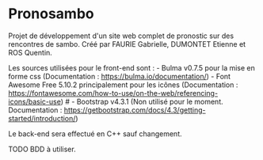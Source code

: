 # Pronosambo
Projet de développement d'un site web complet de pronostic sur des rencontres de sambo.
Créé par FAURIE Gabrielle, DUMONTET Etienne et ROS Quentin.


Les sources utilisées pour le front-end sont : 
	- Bulma v0.7.5 pour la mise en forme css (Documentation : https://bulma.io/documentation/)
	- Font Awesome Free 5.10.2 principalement pour les icônes (Documentation : https://fontawesome.com/how-to-use/on-the-web/referencing-icons/basic-use)
	# - Bootstrap v4.3.1 (Non utilisé pour le moment. Documentation : https://getbootstrap.com/docs/4.3/getting-started/introduction/)
	
	
Le back-end sera effectué en C++ sauf changement.

TODO BDD à utiliser.
